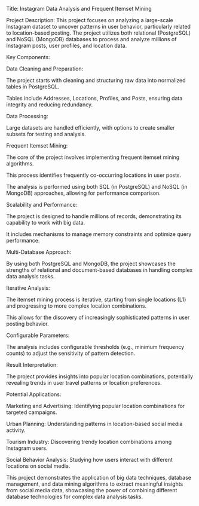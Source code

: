 Title: Instagram Data Analysis and Frequent Itemset Mining


Project Description:
This project focuses on analyzing a large-scale Instagram dataset to uncover patterns in user behavior, particularly related to location-based posting. The project utilizes both relational (PostgreSQL) and NoSQL (MongoDB) databases to process and analyze millions of Instagram posts, user profiles, and location data.


Key Components:




Data Cleaning and Preparation:

The project starts with cleaning and structuring raw data into normalized tables in PostgreSQL.

Tables include Addresses, Locations, Profiles, and Posts, ensuring data integrity and reducing redundancy.




Data Processing:

Large datasets are handled efficiently, with options to create smaller subsets for testing and analysis.




Frequent Itemset Mining:

The core of the project involves implementing frequent itemset mining algorithms.

This process identifies frequently co-occurring locations in user posts.

The analysis is performed using both SQL (in PostgreSQL) and NoSQL (in MongoDB) approaches, allowing for performance comparison.




Scalability and Performance:

The project is designed to handle millions of records, demonstrating its capability to work with big data.

It includes mechanisms to manage memory constraints and optimize query performance.




Multi-Database Approach:

By using both PostgreSQL and MongoDB, the project showcases the strengths of relational and document-based databases in handling complex data analysis tasks.




Iterative Analysis:

The itemset mining process is iterative, starting from single locations (L1) and progressing to more complex location combinations.

This allows for the discovery of increasingly sophisticated patterns in user posting behavior.




Configurable Parameters:

The analysis includes configurable thresholds (e.g., minimum frequency counts) to adjust the sensitivity of pattern detection.




Result Interpretation:

The project provides insights into popular location combinations, potentially revealing trends in user travel patterns or location preferences.




Potential Applications:



Marketing and Advertising: Identifying popular location combinations for targeted campaigns.

Urban Planning: Understanding patterns in location-based social media activity.

Tourism Industry: Discovering trendy location combinations among Instagram users.

Social Behavior Analysis: Studying how users interact with different locations on social media.


This project demonstrates the application of big data techniques, database management, and data mining algorithms to extract meaningful insights from social media data, showcasing the power of combining different database technologies for complex data analysis tasks.
